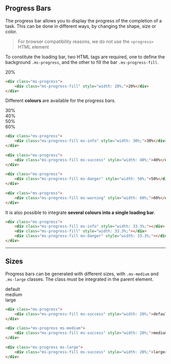## Progress Bars

The progress bar allows you to display the progress of the completion of a task. This can be done in different ways, by changing the shape, size or color. 

> For browser compatibility reasons, we do not use the `<progress>` HTML element 

To constitute the loading bar, two HTML tags are required, one to define the background `.ms-progress`, and the other to fill the bar `.ms-progress-fill`.

<div class="ms-progress">
    <div class="ms-progress-fill" style="width: 20%;">20%</div>
</div>

```html
<div class="ms-progress">
    <div class="ms-progress-fill" style="width: 20%;">20%</div>
</div>
```

Different **colours** are available for the progress bars.

<div class="ms-progress">
    <div class="ms-progress-fill ms-info" style="width: 30%;">30%</div>
</div>
		
<div class="ms-progress">
    <div class="ms-progress-fill ms-success" style="width: 40%;">40%</div>
</div>
		
<div class="ms-progress">
    <div class="ms-progress-fill ms-danger" style="width: 50%;">50%</div>
</div>
		
<div class="ms-progress">
	<div class="ms-progress-fill ms-warning" style="width: 60%;">60%</div>
</div>

```html
<div class="ms-progress">
    <div class="ms-progress-fill ms-info" style="width: 30%;">30%</div>
</div>
		
<div class="ms-progress">
    <div class="ms-progress-fill ms-success" style="width: 40%;">40%</div>
</div>
		
<div class="ms-progress">
    <div class="ms-progress-fill ms-danger" style="width: 50%;">50%</div>
</div>
		
<div class="ms-progress">
	<div class="ms-progress-fill ms-warning" style="width: 60%;">60%</div>
</div>
```

It is also possible to integrate **several colours into a single loading bar**.

<div class="ms-progress">
    <div class="ms-progress-fill ms-info" style="width: 33.3%;"></div>
    <div class="ms-progress-fill" style="width: 33.3%;"></div>
    <div class="ms-progress-fill ms-danger" style="width: 33.3%;"></div>
</div>

```html
<div class="ms-progress">
    <div class="ms-progress-fill ms-info" style="width: 33.3%;"></div>
    <div class="ms-progress-fill" style="width: 33.3%;"></div>
    <div class="ms-progress-fill ms-danger" style="width: 33.3%;"></div>
</div>
```
___

## Sizes

Progress bars can be generated with different sizes, with `.ms-medium` and `.ms-large` classes. The class must be integrated in the parent element.

<div class="ms-progress">
	<div class="ms-progress-fill ms-success" style="width: 20%;">default</div>
</div>
		
<div class="ms-progress ms-medium">
	<div class="ms-progress-fill ms-success" style="width: 20%;">medium</div>
</div>
		
<div class="ms-progress ms-large">
	<div class="ms-progress-fill ms-success" style="width: 20%;">large</div>
</div>

```html
<div class="ms-progress">
	<div class="ms-progress-fill ms-success" style="width: 20%;">default</div>
</div>
		
<div class="ms-progress ms-medium">
	<div class="ms-progress-fill ms-success" style="width: 20%;">medium</div>
</div>
		
<div class="ms-progress ms-large">
	<div class="ms-progress-fill ms-success" style="width: 20%;">large</div>
</div>
```